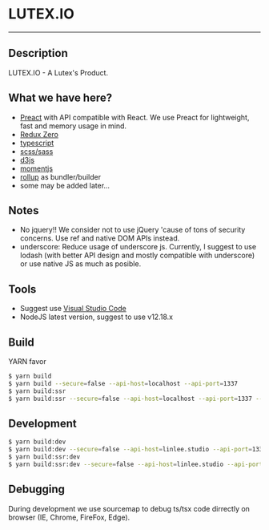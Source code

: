 # LUTEX.IO
---
## Description
LUTEX.IO - A Lutex's Product.

## What we have here?
- [Preact](https://preactjs.com/) with API compatible with React. We use Preact for lightweight, fast and memory usage in mind.
- [Redux Zero](https://github.com/redux-zero/redux-zero)
- [typescript](https://www.typescriptlang.org/)
- [scss/sass](https://sass-lang.com/guide)
- [d3js](https://d3js.org/)
- [momentjs](https://momentjs.com/)
- [rollup](https://rollupjs.org/guide/en/) as bundler/builder
- some may be added later...

## Notes
- No jquery!! We consider not to use jQuery 'cause of tons of security concerns. Use ref and native DOM APIs instead.
- underscore: Reduce usage of underscore js. Currently, I suggest to use lodash (with better API design and mostly compatible with underscore) or use native JS as much as posible.

## Tools
- Suggest use [Visual Studio Code](https://code.visualstudio.com/)
- NodeJS latest version, suggest to use v12.18.x

## Build

YARN favor
```sh
$ yarn build
$ yarn build --secure=false --api-host=localhost --api-port=1337
$ yarn build:ssr
$ yarn build:ssr --secure=false --api-host=localhost --api-port=1337 --port=7777
```
## Development
```sh
$ yarn build:dev
$ yarn build:dev --secure=false --api-host=linlee.studio --api-port=1337
$ yarn build:ssr:dev
$ yarn build:ssr:dev --secure=false --api-host=linlee.studio --api-port=1337 --port=7777
```
## Debugging
During development we use sourcemap to debug ts/tsx code dirrectly on browser (IE, Chrome, FireFox, Edge).
